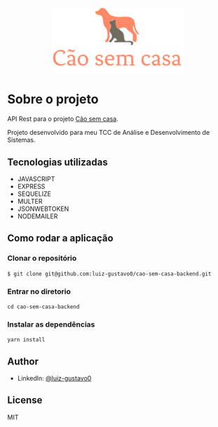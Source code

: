 <p style="text-align: center;">
<img src='src/assets/logo-header.svg' alt='Imagem de um cachorro e um gato' width='300'  />
</p>

# Sobre o projeto

API Rest para o projeto [Cão sem casa](https://github.com/luiz-gustavo0/cao-sem-casa-frontend).

Projeto desenvolvido para meu TCC de Análise e Desenvolvimento de Sistemas.

## Tecnologias utilizadas

- JAVASCRIPT
- EXPRESS
- SEQUELIZE
- MULTER
- JSONWEBTOKEN
- NODEMAILER

## Como rodar a aplicação

### Clonar o repositório

```
$ git clone git@github.com:luiz-gustavo0/cao-sem-casa-backend.git
```

### Entrar no diretorio

```
cd cao-sem-casa-backend
```

### Instalar as dependências

```
yarn install
```

## Author

- LinkedIn: [@luiz-gustavo0](https://www.linkedin.com/in/luiz-gustavo0/)

## License

MIT

